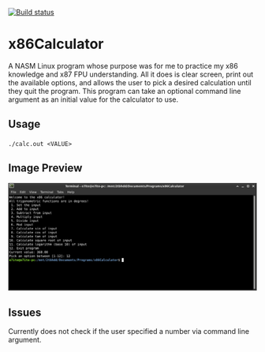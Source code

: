 [![Build status](https://ci.appveyor.com/api/projects/status/cra5k9fv8u8k5sba?svg=true)](https://ci.appveyor.com/project/e7ite/x86calculator)

# x86Calculator

A NASM Linux program whose purpose was for me to practice my x86 knowledge and x87 FPU understanding. All it does is clear screen, print out the
available options, and allows the user to pick a desired calculation until they quit the program. This program can take an
optional command line argument as an initial value for the calculator to use.

## Usage
`./calc.out <VALUE>`

## Image Preview
![](/preview.png)

## Issues
Currently does not check if the user specified a number via command line argument.
